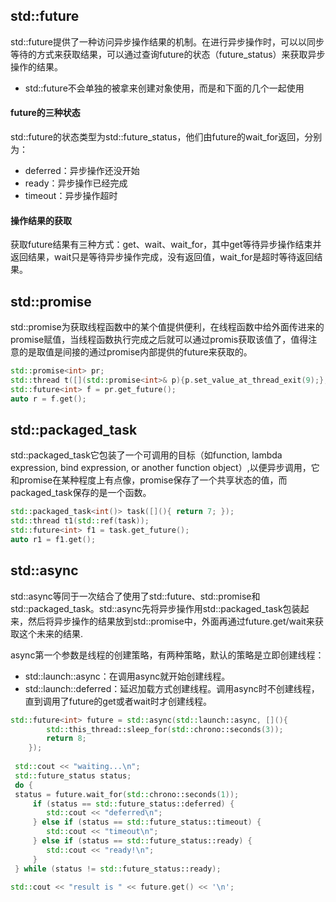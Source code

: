 ## std::future

std::future提供了一种访问异步操作结果的机制。在进行异步操作时，可以以同步等待的方式来获取结果，可以通过查询future的状态（future_status）来获取异步操作的结果。

* std::future不会单独的被拿来创建对象使用，而是和下面的几个一起使用

#### future的三种状态

std::future的状态类型为std::future_status，他们由future的wait_for返回，分别为：

- deferred：异步操作还没开始
- ready：异步操作已经完成
- timeout：异步操作超时

#### 操作结果的获取

获取future结果有三种方式：get、wait、wait_for，其中get等待异步操作结束并返回结果，wait只是等待异步操作完成，没有返回值，wait_for是超时等待返回结果。



## std::promise

std::promise为获取线程函数中的某个值提供便利，在线程函数中给外面传进来的promise赋值，当线程函数执行完成之后就可以通过promis获取该值了，值得注意的是取值是间接的通过promise内部提供的future来获取的。

```c++
std::promise<int> pr;
std::thread t([](std::promise<int>& p){p.set_value_at_thread_exit(9);},std::ref(pr));
std::future<int> f = pr.get_future();
auto r = f.get();
```



## std::packaged_task

std::packaged_task它包装了一个可调用的目标（如function, lambda expression, bind expression, or another function object）,以便异步调用，它和promise在某种程度上有点像，promise保存了一个共享状态的值，而packaged_task保存的是一个函数。

```c++
std::packaged_task<int()> task([](){ return 7; });
std::thread t1(std::ref(task)); 
std::future<int> f1 = task.get_future(); 
auto r1 = f1.get();
```



## std::async

std::async等同于一次结合了使用了std::future、std::promise和std::packaged_task。std::async先将异步操作用std::packaged_task包装起来，然后将异步操作的结果放到std::promise中，外面再通过future.get/wait来获取这个未来的结果.

async第一个参数是线程的创建策略，有两种策略，默认的策略是立即创建线程：

- std::launch::async：在调用async就开始创建线程。
- std::launch::deferred：延迟加载方式创建线程。调用async时不创建线程，直到调用了future的get或者wait时才创建线程。

```c++
std::future<int> future = std::async(std::launch::async, [](){ 
        std::this_thread::sleep_for(std::chrono::seconds(3));
        return 8;  
    }); 
 
 std::cout << "waiting...\n";
 std::future_status status;
 do {
 status = future.wait_for(std::chrono::seconds(1));
     if (status == std::future_status::deferred) {
     	std::cout << "deferred\n";
     } else if (status == std::future_status::timeout) {
     	std::cout << "timeout\n";
     } else if (status == std::future_status::ready) {
     	std::cout << "ready!\n";
     }
 } while (status != std::future_status::ready); 

std::cout << "result is " << future.get() << '\n';
```

